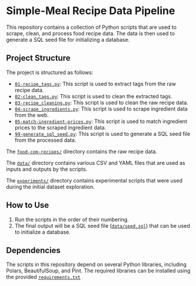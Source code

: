 # Simple-Meal Recipe Data Pipeline

This repository contains a collection of Python scripts that are used to scrape, clean, and process food recipe data. The data is then used to generate a SQL seed file for initializing a database.

## Project Structure

The project is structured as follows:

- [`01-recipe_tags.py`](01-recipe_tags.py): This script is used to extract tags from the raw recipe data.
- [`02-clean_tags.py`](02-clean_tags.py): This script is used to clean the extracted tags.
- [`03-recipe_cleaning.py`](03-recipe_cleaning.py): This script is used to clean the raw recipe data.
- [`04-scrape_ingredients.py`](04-scrape_ingredients.py): This script is used to scrape ingredient data from the web.
- [`05-match-ingredient-prices.py`](05-match-ingredient-prices.py): This script is used to match ingredient prices to the scraped ingredient data.
- [`99-generate_sql_seed.py`](99-generate_sql_seed.py): This script is used to generate a SQL seed file from the processed data.

The [`food-com-recipes/`](food-com-recipes/) directory contains the raw recipe data.

The [`data/`](data/) directory contains various CSV and YAML files that are used as inputs and outputs by the scripts.

The [`experiments/`](experiments/) directory contains experimental scripts that were used during the initial dataset exploration.

## How to Use

1. Run the scripts in the order of their numbering.
2. The final output will be a SQL seed file ([`data/seed.sql`](data/seed.sql)) that can be used to initialize a database.

## Dependencies

The scripts in this repository depend on several Python libraries, including Polars, BeautifulSoup, and Pint. The required libraries can be installed using the provided [`requirements.txt`](requirements.txt)

